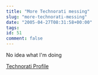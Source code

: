 ```yaml
---
title: "More Technorati messing"
slug: "more-technorati-messing"
date: "2005-04-27T08:31:58+00:00"
tags:
id: 51
comment: false
---
```


No idea what I'm doing

[Technorati Profile](http://www.technorati.com/claim/w34hp8xbwz)

